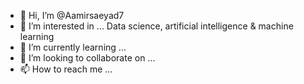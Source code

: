 - 👋 Hi, I’m @Aamirsaeyad7
- 👀 I’m interested in ... Data science, artificial intelligence & machine learning
- 🌱 I’m currently learning ...
- 💞️ I’m looking to collaborate on ...
- 📫 How to reach me ...

<!---
Aamirsaeyad7/Aamirsaeyad7 is a ✨ special ✨ repository because its `README.md` (this file) appears on your GitHub profile.
You can click the Preview link to take a look at your changes.
--->
